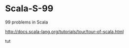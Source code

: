# Scala-S-99
99 problems in Scala

http://docs.scala-lang.org/tutorials/tour/tour-of-scala.html

tut
